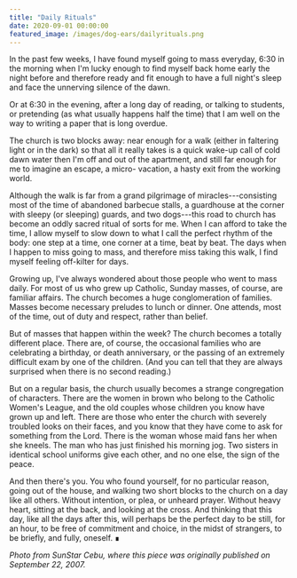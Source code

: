 ```yaml
---
title: "Daily Rituals"
date: 2020-09-01 00:00:00
featured_image: /images/dog-ears/dailyrituals.png
---
```

In the past few weeks, I have found myself going to mass everyday, 6:30 in the morning when I'm lucky enough to find myself back home early the night before and therefore ready and fit enough to have a full night's sleep and face the unnerving silence of the dawn.

Or at 6:30 in the evening, after a long day of reading, or talking to students, or pretending (as what usually happens half the time) that I am well on the way to writing a paper that is long overdue.

The church is two blocks away: near enough for a walk (either in faltering light or in the dark) so that all it really takes is a quick wake-up call of cold dawn water then I'm off and out of the apartment, and still far enough for me to imagine an escape, a micro- vacation, a hasty exit from the working world.

Although the walk is far from a grand pilgrimage of miracles---consisting most of the time of abandoned barbecue stalls, a guardhouse at the corner with sleepy (or sleeping) guards, and two dogs---this road to church has become an oddly sacred ritual of sorts for me. When I can afford to take the time, I allow myself to slow down to what I call the perfect rhythm of the body: one step at a time, one corner at a time, beat by beat. The days when I happen to miss going to mass, and therefore miss taking this walk, I find myself feeling off-kilter for days.

Growing up, I've always wondered about those people who went to mass daily. For most of us who grew up Catholic, Sunday masses, of course, are familiar affairs. The church becomes a huge conglomeration of families. Masses become necessary preludes to lunch or dinner. One attends, most of the time, out of duty and respect, rather than belief.

But of masses that happen within the week? The church becomes a totally different place. There are, of course, the occasional families who are celebrating a birthday, or death anniversary, or the passing of an extremely difficult exam by one of the children. (And you can tell that they are always surprised when there is no second reading.)

But on a regular basis, the church usually becomes a strange congregation of characters. There are the women in brown who belong to the Catholic Women's League, and the old couples whose children you know have grown up and left. There are those who enter the church with severely troubled looks on their faces, and you know that they have come to ask for something from the Lord. There is the woman whose maid fans her when she kneels. The man who has just finished his morning jog. Two sisters in identical school uniforms give each other, and no one else, the sign of the peace.

And then there's you. You who found yourself, for no particular reason, going out of the house, and walking two short blocks to the church on a day like all others. Without intention, or plea, or unheard prayer. Without heavy heart, sitting at the back, and looking at the cross. And thinking that this day, like all the days after this, will perhaps be the perfect day to be still, for an hour, to be free of commitment and choice, in the midst of strangers, to be briefly, and fully, oneself. &#8718;

*Photo from SunStar Cebu, where this piece was originally published on September 22, 2007.*
